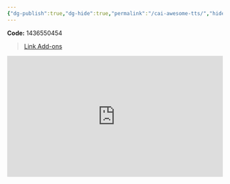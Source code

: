```yaml
---
{"dg-publish":true,"dg-hide":true,"permalink":"/cai-awesome-tts/","hide":true,"dgPassFrontmatter":true}
---
```


**Code:** 1436550454

> [Link Add-ons](https://ankiweb.net/shared/info/1436550454)

<div style="position: relative; padding-bottom: 56.25%; height: 0; overflow: hidden;">
  <iframe style="position: absolute; top: 0; left: 0; width: 100%; height: 100%;" src="https://www.youtube.com/embed/70py7QOzveQ" title="YouTube video player" frameborder="0" allow="accelerometer; autoplay; clipboard-write; encrypted-media; gyroscope; picture-in-picture; web-share" allowfullscreen></iframe>
</div>